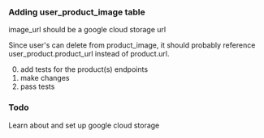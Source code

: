 ### Adding user_product_image table

image_url should be a google cloud storage url

Since user's can delete from product_image, it should probably reference user_product.product_url instead of product.url.

0. add tests for the product(s) endpoints
1. make changes
2. pass tests

### Todo

Learn about and set up google cloud storage
